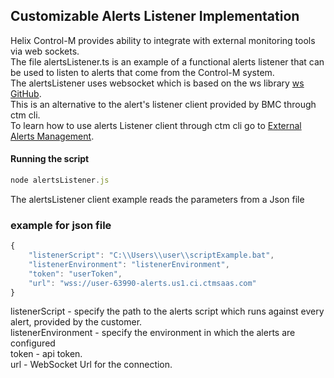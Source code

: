 ## Customizable Alerts Listener Implementation

Helix Control-M provides ability to integrate with external monitoring tools via web sockets.  
The file alertsListener.ts is an example of a functional alerts listener that can be used to listen to alerts that come from the Control-M system.  
The alertsListener uses websocket which is based on the ws library [ws GitHub](https://github.com/WebSocket/ws).  
This is an alternative to the alert's listener client provided by BMC through ctm cli.  
To learn how to use alerts Listener client through ctm cli go to [External Alerts Management](https://docs.bmc.com/docs/automation-api/Helix21/run-service-1041161864.html#Runservice-alerts_listener_startrunalerts:listener::start:~:text=Back%20to%20top-,External%20Alert%20Management,-An%20alert%20is).

#### Running the script
```javascript
node alertsListener.js
```

The alertsListener client example reads the parameters from a Json file
### example for json file
```javascript
{
    "listenerScript": "C:\\Users\\user\\scriptExample.bat",
    "listenerEnvironment": "listenerEnvironment",
    "token": "userToken",
    "url": "wss://user-63990-alerts.us1.ci.ctmsaas.com"
}
```

listenerScript - specify the path to the alerts script which runs against every alert, provided by the customer.  
listenerEnvironment - specify the environment in which the alerts are configured  
token - api token.  
url -   WebSocket Url for the connection.
